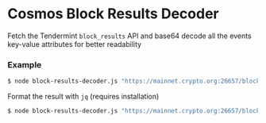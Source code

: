 # Cosmos Block Results Decoder

Fetch the Tendermint `block_results` API and base64 decode all the events key-value attributes for better readability

### Example

```bash
$ node block-results-decoder.js "https://mainnet.crypto.org:26657/block_results?height=10000"
```

Format the result with `jq` (requires installation)

```bash
$ node block-results-decoder.js "https://mainnet.crypto.org:26657/block_results?height=10000" | jq
```
